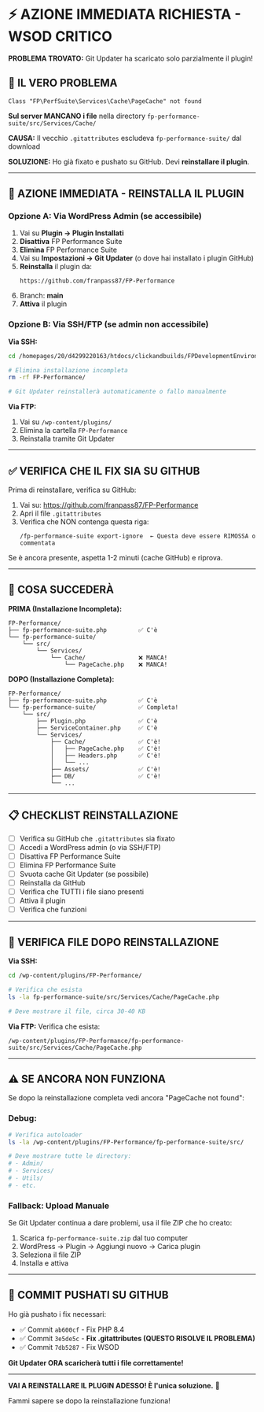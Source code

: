 # ⚡ AZIONE IMMEDIATA RICHIESTA - WSOD CRITICO

**PROBLEMA TROVATO:** Git Updater ha scaricato solo parzialmente il plugin!

## 🎯 IL VERO PROBLEMA

```
Class "FP\PerfSuite\Services\Cache\PageCache" not found
```

**Sul server MANCANO i file** nella directory `fp-performance-suite/src/Services/Cache/`

**CAUSA:** Il vecchio `.gitattributes` escludeva `fp-performance-suite/` dal download

**SOLUZIONE:** Ho già fixato e pushato su GitHub. Devi **reinstallare il plugin**.

---

## 🚀 AZIONE IMMEDIATA - REINSTALLA IL PLUGIN

### Opzione A: Via WordPress Admin (se accessibile)

1. Vai su **Plugin → Plugin Installati**
2. **Disattiva** FP Performance Suite
3. **Elimina** FP Performance Suite
4. Vai su **Impostazioni → Git Updater** (o dove hai installato i plugin GitHub)
5. **Reinstalla** il plugin da:
   ```
   https://github.com/franpass87/FP-Performance
   ```
6. Branch: **main**
7. **Attiva** il plugin

### Opzione B: Via SSH/FTP (se admin non accessibile)

**Via SSH:**
```bash
cd /homepages/20/d4299220163/htdocs/clickandbuilds/FPDevelopmentEnvironment/wp-content/plugins/

# Elimina installazione incompleta
rm -rf FP-Performance/

# Git Updater reinstallerà automaticamente o fallo manualmente
```

**Via FTP:**
1. Vai su `/wp-content/plugins/`
2. Elimina la cartella `FP-Performance`
3. Reinstalla tramite Git Updater

---

## ✅ VERIFICA CHE IL FIX SIA SU GITHUB

Prima di reinstallare, verifica su GitHub:

1. Vai su: https://github.com/franpass87/FP-Performance
2. Apri il file `.gitattributes`
3. Verifica che NON contenga questa riga:
   ```
   /fp-performance-suite export-ignore  ← Questa deve essere RIMOSSA o commentata
   ```

Se è ancora presente, aspetta 1-2 minuti (cache GitHub) e riprova.

---

## 🎯 COSA SUCCEDERÀ

**PRIMA (Installazione Incompleta):**
```
FP-Performance/
├── fp-performance-suite.php         ✅ C'è
└── fp-performance-suite/            
    └── src/
        └── Services/
            └── Cache/               ❌ MANCA!
                └── PageCache.php    ❌ MANCA!
```

**DOPO (Installazione Completa):**
```
FP-Performance/
├── fp-performance-suite.php         ✅ C'è
└── fp-performance-suite/            ✅ Completa!
    └── src/
        ├── Plugin.php               ✅ C'è
        ├── ServiceContainer.php     ✅ C'è
        └── Services/
            ├── Cache/               ✅ C'è!
            │   ├── PageCache.php    ✅ C'è!
            │   ├── Headers.php      ✅ C'è!
            │   └── ...
            ├── Assets/              ✅ C'è!
            ├── DB/                  ✅ C'è!
            └── ...
```

---

## 📋 CHECKLIST REINSTALLAZIONE

- [ ] Verifica su GitHub che `.gitattributes` sia fixato
- [ ] Accedi a WordPress admin (o via SSH/FTP)
- [ ] Disattiva FP Performance Suite
- [ ] Elimina FP Performance Suite
- [ ] Svuota cache Git Updater (se possibile)
- [ ] Reinstalla da GitHub
- [ ] Verifica che TUTTI i file siano presenti
- [ ] Attiva il plugin
- [ ] Verifica che funzioni

---

## 🔧 VERIFICA FILE DOPO REINSTALLAZIONE

**Via SSH:**
```bash
cd /wp-content/plugins/FP-Performance/

# Verifica che esista
ls -la fp-performance-suite/src/Services/Cache/PageCache.php

# Deve mostrare il file, circa 30-40 KB
```

**Via FTP:**
Verifica che esista:
```
/wp-content/plugins/FP-Performance/fp-performance-suite/src/Services/Cache/PageCache.php
```

---

## ⚠️ SE ANCORA NON FUNZIONA

Se dopo la reinstallazione completa vedi ancora "PageCache not found":

### Debug:
```bash
# Verifica autoloader
ls -la /wp-content/plugins/FP-Performance/fp-performance-suite/src/

# Deve mostrare tutte le directory:
# - Admin/
# - Services/
# - Utils/
# - etc.
```

### Fallback: Upload Manuale

Se Git Updater continua a dare problemi, usa il file ZIP che ho creato:

1. Scarica `fp-performance-suite.zip` dal tuo computer
2. WordPress → Plugin → Aggiungi nuovo → Carica plugin
3. Seleziona il file ZIP
4. Installa e attiva

---

## 🎉 COMMIT PUSHATI SU GITHUB

Ho già pushato i fix necessari:

- ✅ Commit `ab600cf` - Fix PHP 8.4
- ✅ Commit `3e5de5c` - **Fix .gitattributes (QUESTO RISOLVE IL PROBLEMA)**
- ✅ Commit `7db5287` - Fix WSOD

**Git Updater ORA scaricherà tutti i file correttamente!**

---

**VAI A REINSTALLARE IL PLUGIN ADESSO! È l'unica soluzione.** 🚀

Fammi sapere se dopo la reinstallazione funziona!

